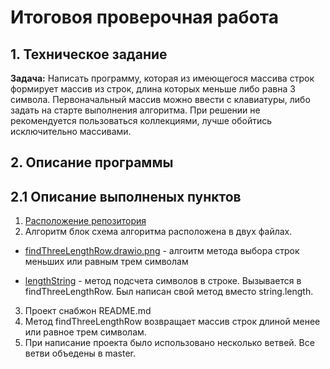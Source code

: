# Итоговоя проверочная работа

## 1. Техническое задание

**Задача:** Написать программу, которая из имеющегося массива строк формирует массив из строк, длина которых меньше либо равна 3 символа. Первоначальный массив можно ввести с клавиатуры, либо задать на старте выполнения алгоритма. При решении не рекомендуется пользоваться коллекциями, лучше обойтись исключительно массивами.

## 2. Описание программы
## 2.1 Описание выполненых пунктов

1. [Расположение репозитория](https://github.com/isChelovek/FinalWork)
2. Алгоритм блок схема алгоритма расположена в двух файлах.
* [findThreeLengthRow.drawio.png](findThreeLengthRow.drawio.png "findThreeLengthRow") - алгоитм метода выбора строк меньших или равным трем символам

* [lengthString](lengthString.drawio.png "lengthString") - метод подсчета символов в строке. Вызывается в findThreeLengthRow. Был написан свой метод вместо string.length.
3. Проект снабжон README.md
4. Метод findThreeLengthRow возвращает массив строк длиной менее или равное трем символам.
5. При написание проекта было использовано несколько ветвей. Все ветви объедены в master.

